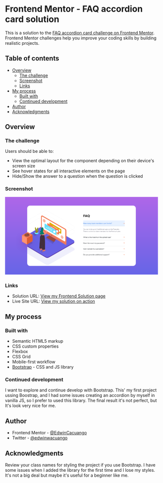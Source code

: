 # Frontend Mentor - FAQ accordion card solution

This is a solution to the [FAQ accordion card challenge on Frontend Mentor](https://www.frontendmentor.io/challenges/faq-accordion-card-XlyjD0Oam). Frontend Mentor challenges help you improve your coding skills by building realistic projects. 

## Table of contents

- [Overview](#overview)
  - [The challenge](#the-challenge)
  - [Screenshot](#screenshot)
  - [Links](#links)
- [My process](#my-process)
  - [Built with](#built-with)
  - [Continued development](#continued-development)
- [Author](#author)
- [Acknowledgments](#acknowledgments)



## Overview

### The challenge

Users should be able to:

- View the optimal layout for the component depending on their device's screen size
- See hover states for all interactive elements on the page
- Hide/Show the answer to a question when the question is clicked

### Screenshot

![](/design/ScreenshotFrontendMentorFAQAccordionCard.png)

### Links

- Solution URL: [View my Frontend Solution page ](https://www.frontendmentor.io/solutions/accordion-component-using-some-bootstrap-lM6HXucxC)
- Live Site URL: [View my solution on action](https://distracted-bose-31928c.netlify.app/)

## My process

### Built with

- Semantic HTML5 markup
- CSS custom properties
- Flexbox
- CSS Grid
- Mobile-first workflow
- [Bootstrap](https://getbootstrap.com/) - CSS and JS library


### Continued development

I want to explore and continue develop with Bootstrap. This' my first project ussing Boostrap, and I had some issues creating an accordion by myself in vanilla JS, so I prefer to used this library. The final result it's not perfect, but It's look very nice for me. 


## Author
- Frontend Mentor - [@EdwinCacuango](https://www.frontendmentor.io/profile/EdwinCacuango)
- Twitter - [@edwinwacuango](https://www.twitter.com/edwincacuango)


## Acknowledgments

Review your class names for styling the project if you use Bootstrap. I have some issues when I added the library for the first time and I lose my styles. It's not a big deal but maybe it's useful for a beginner like me.
